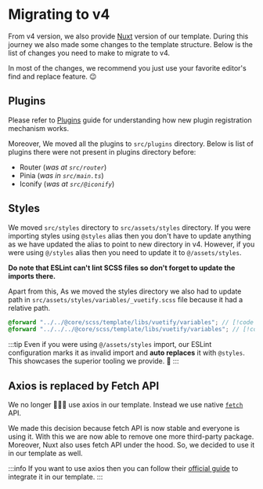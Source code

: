 # Migrating to v4

From v4 version, we also provide [Nuxt](https://nuxt.com/) version of our template. During this journey we also made some changes to the template structure. Below is the list of changes you need to make to migrate to v4.

In most of the changes, we recommend you just use your favorite editor's find and replace feature. 😉

## Plugins

Please refer to [Plugins](/guide/getting-started/plugins) guide for understanding how new plugin registration mechanism works.

Moreover, We moved all the plugins to `src/plugins` directory. Below is list of plugins there were not present in plugins directory before:

- Router (_was at `src/router`_)
- Pinia (_was in `src/main.ts`_)
- Iconify (_was at `src/@iconify`_)

## Styles

We moved `src/styles` directory to `src/assets/styles` directory. If you were importing styles using `@styles` alias then you don't have to update anything as we have updated the alias to point to new directory in v4. However, if you were using `@/styles` alias then you need to update it to `@/assets/styles`.

**Do note that ESLint can't lint SCSS files so don't forget to update the imports there.**

Apart from this, As we moved the styles directory we also had to update path in `src/assets/styles/variables/_vuetify.scss` file because it had a relative path.

```scss
@forward "../../@core/scss/template/libs/vuetify/variables"; // [!code --]
@forward "../../../@core/scss/template/libs/vuetify/variables"; // [!code ++]
```

:::tip
Even if you were using `@/assets/styles` import, our ESLint configuration marks it as invalid import and **auto replaces** it with `@styles`. This showcases the superior tooling we provide. 💎
:::

## Axios is replaced by Fetch API

We no longer 🙅🏻‍♂️ use axios in our template. Instead we use native [`fetch`](https://developer.mozilla.org/en-US/docs/Web/API/Fetch_API) API.

We made this decision because fetch API is now stable and everyone is using it. With this we are now able to remove one more third-party package. Moreover, Nuxt also uses fetch API under the hood. So, we decided to use it in our template as well.

:::info
If you want to use axios then you can follow their [official guide](https://axios-http.com/docs/intro) to integrate it in our template.
:::
